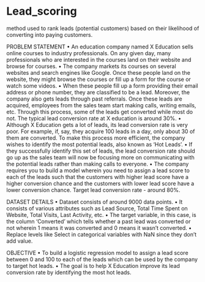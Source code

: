 # Lead_scoring 
method used to rank leads (potential customers) based on their likelihood of converting into paying customers.

PROBLEM STATEMENT
•	An education company named X Education sells online courses to industry professionals. On any given day, many professionals who are interested in the courses land on their website and browse for courses.
•	The company markets its courses on several websites and search engines like Google. Once these people land on the website, they might browse the courses or fill up a form for the course or watch some videos.
•	When these people fill up a form providing their email address or phone number, they are classified to be a lead. Moreover, the company also gets leads through past referrals. Once these leads are acquired, employees from the sales team start making calls, writing emails, etc. Through this process, some of the leads get converted while most do not. The typical lead conversion rate at X education is around 30%.
•	Although X Education gets a lot of leads, its lead conversion rate is very poor. For example, if, say, they acquire 100 leads in a day, only about 30 of them are converted. To make this process more efficient, the company wishes to identify the most potential leads, also known as ‘Hot Leads’. 
•	If they successfully identify this set of leads, the lead conversion rate should go up as the sales team will now be focusing more on communicating with the potential leads rather than making calls to everyone.
•	The company requires you to build a model wherein you need to assign a lead score to each of the leads such that the customers with higher lead score have a higher conversion chance and the customers with lower lead score have a lower conversion chance. Target lead conversion rate - around 80%.


DATASET DETAILS
•	Dataset consists of around 9000 data points. 
•	It consists of various attributes such as Lead Source, Total Time Spent on Website, Total Visits, Last Activity, etc.
•	The target variable, in this case, is the column ‘Converted’ which tells whether a past lead was converted or not wherein 1 means it was converted and 0 means it wasn’t converted.
•	Replace levels like Select in categorical variables with NaN since they don’t add value.


OBJECTIVE 
•	To build a logistic regression model to assign a lead score between 0 and 100 to each of the leads which can be used by the company to target hot leads.
•	The goal is to help X Education improve its lead conversion rate by identifying the most hot leads.
